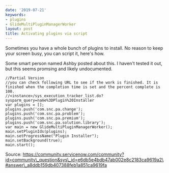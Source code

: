 ```yaml
---
date: '2019-07-21'
keywords:
- plugins
- GlideMultiPluginManagerWorker
layout: post
title: Activating plugins via script
---
```


Sometimes you have a whole bunch of plugins to install. No reason to
keep your screen busy, you can script it, here's how.

Some smart person named Ashby posted about this. I haven't tested it
out, but this seems promsing and likely undocumented.

``` {.js}
//Partial Version
//you can check following URL to see if the work is finished. It is finished when the completion time is set and the percent complete is 100.
//<instance>/sys_execution_tracker_list.do?sysparm_query=name%3DPlugin%20Installer
var plugins = [];
plugins.push('com.snc.pa.change');
plugins.push('com.snc.pa.problem');
plugins.push('com.snc.pa.premium');
plugins.push('com.snc.pa.solution.library');
var main = new GlideMultiPluginManagerWorker();
main.setPluginIds(plugins);
main.setProgressName("Plugin Installer");
main.setBackground(true);
main.start();
```

Source:
https://community.servicenow.com/community?id=community\_question&sys\_id=e6db5e4bdb47ab002e8c2183ca9619a2\#answer\_a8ddb159db407388feb1a851ca9619fa
